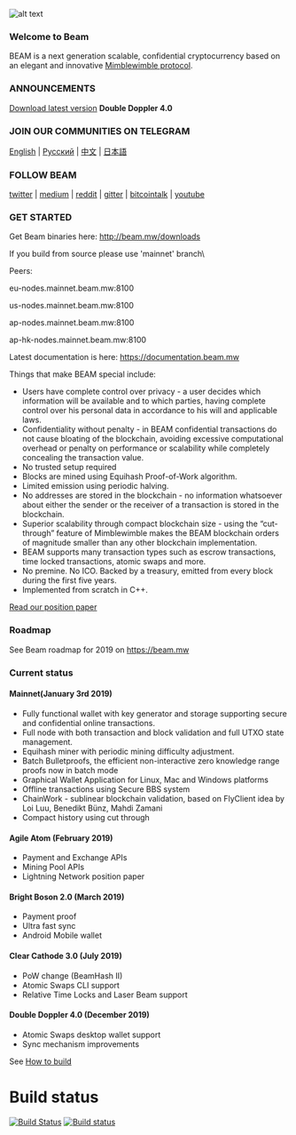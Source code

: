 
![alt text](https://s3.eu-central-1.amazonaws.com/website-storage.beam.mw/media/homepage/scc/scc-1.jpg "Beam Logo")

### Welcome to Beam


BEAM is a next generation scalable, confidential cryptocurrency based on an elegant and innovative [Mimblewimble protocol](https://docs.beam.mw/Mimblewimble.pdf).

### ANNOUNCEMENTS


[Download latest version](http://beam.mw/downloads)
**Double Doppler 4.0**


### JOIN OUR COMMUNITIES ON TELEGRAM

[English](https://t.me/BeamPrivacy) | [Русский](https://t.me/Beam_RU) | [中文](https://t.me/beamchina) | [日本語](https://t.me/beamjp)

### FOLLOW BEAM 

[twitter](https://twitter.com/beamprivacy) | [medium](https://medium.com/beam-mw) | [reddit](https://www.reddit.com/r/beamprivacy/) | [gitter](https://gitter.im/beamprivacy/Lobby) | [bitcointalk](https://bitcointalk.org/index.php?topic=5052151.0) | [youtube](https://www.youtube.com/channel/UCddqBnfSPWibf4f8OnEJm_w?)


### GET STARTED


Get Beam binaries here: http://beam.mw/downloads

If you build from source please use 'mainnet' branch\

Peers:

eu-nodes.mainnet.beam.mw:8100

us-nodes.mainnet.beam.mw:8100

ap-nodes.mainnet.beam.mw:8100

ap-hk-nodes.mainnet.beam.mw:8100

Latest documentation is here: https://documentation.beam.mw

Things that make BEAM special include:

* Users have complete control over privacy - a user decides which information will be available and to which parties, having complete control over his personal data in accordance to his will and applicable laws.
* Confidentiality without penalty - in BEAM confidential transactions do not cause bloating of the blockchain, avoiding excessive computational overhead or penalty on performance or scalability while completely concealing the transaction value.
* No trusted setup required
* Blocks are mined using Equihash Proof-of-Work algorithm.
* Limited emission using periodic halving.
* No addresses are stored in the blockchain - no information whatsoever about either the sender or the receiver of a transaction is stored in the blockchain.
* Superior scalability through compact blockchain size - using the “cut-through” feature of
Mimblewimble makes the BEAM blockchain orders of magnitude smaller than any other
blockchain implementation.
* BEAM supports many transaction types such as escrow transactions, time locked
transactions, atomic swaps and more.
* No premine. No ICO. Backed by a treasury, emitted from every block during the first five
years.
* Implemented from scratch in C++.

[Read our position paper](https://docs.beam.mw/BEAM_Position_Paper_v0.2.2.pdf)

### Roadmap

See Beam roadmap for 2019 on https://beam.mw

### Current status

#### Mainnet(January 3rd 2019)

- Fully functional wallet with key generator and storage supporting secure and confidential online transactions.
- Full node with both transaction and block validation and full UTXO state management.
- Equihash miner with periodic mining difficulty adjustment.
- Batch Bulletproofs, the efficient non-interactive zero knowledge range proofs now in batch mode
- Graphical Wallet Application for Linux, Mac and Windows platforms
- Offline transactions using Secure BBS system
- ChainWork - sublinear blockchain validation, based on FlyClient idea by Loi Luu, Benedikt Bünz, Mahdi Zamani
- Compact history using cut through

#### Agile Atom (February 2019)

- Payment and Exchange APIs
- Mining Pool APIs
- Lightning Network position paper

#### Bright Boson 2.0 (March 2019)
- Payment proof
- Ultra fast sync
- Android Mobile wallet

#### Clear Cathode 3.0 (July 2019)
- PoW change (BeamHash II)
- Atomic Swaps CLI support
- Relative Time Locks and Laser Beam support

#### Double Doppler 4.0 (December 2019)
- Atomic Swaps desktop wallet support
- Sync mechanism improvements


See [How to build](https://github.com/BeamMW/beam/wiki/How-to-build)

# Build status
[![Build Status](https://travis-ci.org/BeamMW/beam.svg?branch=master)](https://travis-ci.org/BeamMW/beam)
[![Build status](https://ci.appveyor.com/api/projects/status/0j424l1h61gwqddm/branch/master?svg=true)](https://ci.appveyor.com/project/beam-mw/beam/branch/master)

